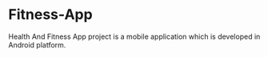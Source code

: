 # Fitness-App
Health And Fitness App project is a mobile application which is developed in Android platform.
